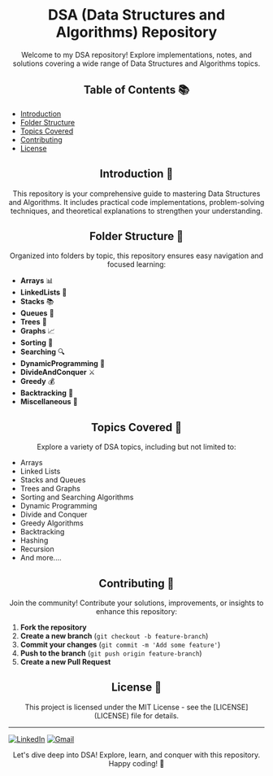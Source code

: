 <!-- Project Title -->
<h1 align="center">DSA (Data Structures and Algorithms) Repository</h1>

<!-- Project Description -->
<p align="center">Welcome to my DSA repository! Explore implementations, notes, and solutions covering a wide range of Data Structures and Algorithms topics.</p>

<!-- Table of Contents -->
<h2 align="center">Table of Contents 📚</h2>

- [Introduction](#introduction)
- [Folder Structure](#folder-structure)
- [Topics Covered](#topics-covered)
- [Contributing](#contributing)
- [License](#license)

<!-- Introduction -->
<h2 align="center">Introduction 🌟</h2>

<p align="center">This repository is your comprehensive guide to mastering Data Structures and Algorithms. It includes practical code implementations, problem-solving techniques, and theoretical explanations to strengthen your understanding.</p>

<!-- Folder Structure -->
<h2 align="center">Folder Structure 📁</h2>

<p align="center">Organized into folders by topic, this repository ensures easy navigation and focused learning:</p>

- **Arrays** 📊
- **LinkedLists** 🔗
- **Stacks** 📚
- **Queues** 🧳
- **Trees** 🌳
- **Graphs** 📈
- **Sorting** 🧹
- **Searching** 🔍
- **DynamicProgramming** 🧩
- **DivideAndConquer** ⚔️
- **Greedy** 💰
- **Backtracking** 🔄
- **Miscellaneous** 🎯

<!-- Topics Covered -->
<h2 align="center">Topics Covered 🚀</h2>

<p align="center">Explore a variety of DSA topics, including but not limited to:</p>

- Arrays
- Linked Lists
- Stacks and Queues
- Trees and Graphs
- Sorting and Searching Algorithms
- Dynamic Programming
- Divide and Conquer
- Greedy Algorithms
- Backtracking
- Hashing
- Recursion
- And more....

<!-- Contributing -->
<h2 align="center">Contributing 🤝</h2>

<p align="center">Join the community! Contribute your solutions, improvements, or insights to enhance this repository:</p>

1. **Fork the repository**
2. **Create a new branch** (`git checkout -b feature-branch`)
3. **Commit your changes** (`git commit -m 'Add some feature'`)
4. **Push to the branch** (`git push origin feature-branch`)
5. **Create a new Pull Request**

<!-- License -->
<h2 align="center">License 📜</h2>

<p align="center">This project is licensed under the MIT License - see the [LICENSE](LICENSE) file for details.</p>

---
[![LinkedIn](https://img.shields.io/badge/LinkedIn-Profile-blue)](https://www.linkedin.com/in/khaled-hasan-milu/)
[![Gmail](https://img.shields.io/badge/Gmail-Contact-red)](mailto:kh.milu338@gmail.com)

<p align="center">Let's dive deep into DSA! Explore, learn, and conquer with this repository. Happy coding! 🚀</p>
